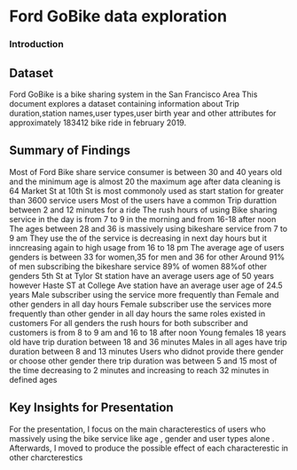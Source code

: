 # Ford GoBike  data exploration
### Introduction

## Dataset
Ford GoBike is a bike sharing system in the San Francisco  Area
This document explores a dataset containing information about Trip duration,station names,user types,user birth year and other attributes for approximately 183412 bike ride in february 2019.


## Summary of Findings
Most of Ford Bike share service consumer is between 30 and 40 years old and the minimum age is almost 20 the maximum age after data cleaning is 64
Market St at 10th St is most commonoly used as start station for greater than 3600 service users
Most of the users have a common Trip durattion  between 2 and 12 minutes for a ride 
The rush hours of using Bike sharing service in the day is from 7 to 9 in the morning  and from 16-18  after noon
The ages between 28 and 36 is massively using bikeshare service from 7 to 9 am They use the of the service is decreasing in next day hours but it inncreasing again to high usage from 16 to 18 pm 
The average age of users genders is between 33 for women,35 for men and 36 for other Around 91% of men subscribing the bikeshare service 89% of women 88%of other genders
5th St at Tylor St station have an average users age of 50 years however Haste ST at College Ave station have an average user age of 24.5 years
Male subscriber using the service more frequently than Female and other genders in all day hours
Female subscriber use the services more frequently than other gender in all day hours
the same roles existed in customers
For all genders the rush hours for both subscriber and customers is from 8 to 9 am and 16 to 18 after noon 
Young females 18 years old have trip duration between 18 and 36 minutes 
Males in all ages have trip duration between 8 and 13 minutes
Users who didnot provide there gender or choose other gender there trip duration was between 5 and 15 most of the time decreasing to 2 minutes and increasing to reach 32 minutes in defined ages

## Key Insights for Presentation

For the presentation, I focus on the main characterestics of users who massively using the bike service
like age , gender and user types alone .
Afterwards, I moved to produce the possible effect of each characterestic in other charcterestics 

